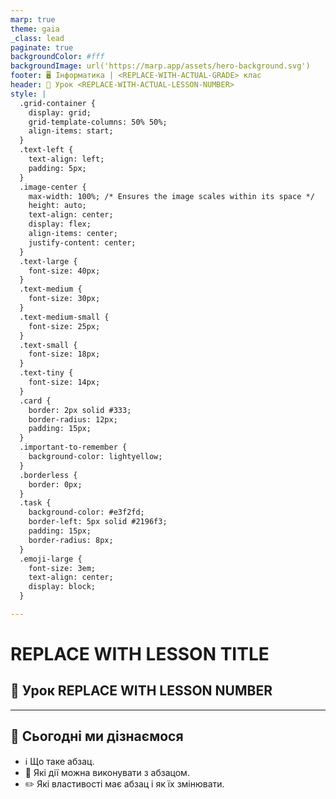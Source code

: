 ```yaml
---
marp: true
theme: gaia
_class: lead
paginate: true
backgroundColor: #fff
backgroundImage: url('https://marp.app/assets/hero-background.svg')
footer: 🖥️ Інформатика | <REPLACE-WITH-ACTUAL-GRADE> клас
header: 🏫 Урок <REPLACE-WITH-ACTUAL-LESSON-NUMBER>
style: |
  .grid-container {
    display: grid;
    grid-template-columns: 50% 50%;
    align-items: start;
  }
  .text-left {
    text-align: left;
    padding: 5px;
  }
  .image-center {
    max-width: 100%; /* Ensures the image scales within its space */
    height: auto;
    text-align: center;
    display: flex;
    align-items: center;
    justify-content: center;
  }
  .text-large {
    font-size: 40px;
  }
  .text-medium {
    font-size: 30px;
  }
  .text-medium-small {
    font-size: 25px;
  }
  .text-small {
    font-size: 18px;
  }
  .text-tiny {
    font-size: 14px;
  }
  .card {
    border: 2px solid #333;
    border-radius: 12px;
    padding: 15px;
  }
  .important-to-remember {
    background-color: lightyellow;
  }
  .borderless {
    border: 0px;
  }
  .task {
    background-color: #e3f2fd;
    border-left: 5px solid #2196f3;
    padding: 15px;
    border-radius: 8px;
  }
  .emoji-large {
    font-size: 3em;
    text-align: center;
    display: block;
  }

---
```


# REPLACE WITH LESSON TITLE

## 🏫 Урок **REPLACE WITH LESSON NUMBER**

---

## 🎯 Сьогодні ми дізнаємося

- ℹ️ Що таке абзац.
- 🔧 Які дії можна виконувати з абзацом.
- ✏️ Які властивості має абзац і як їх змінювати.
